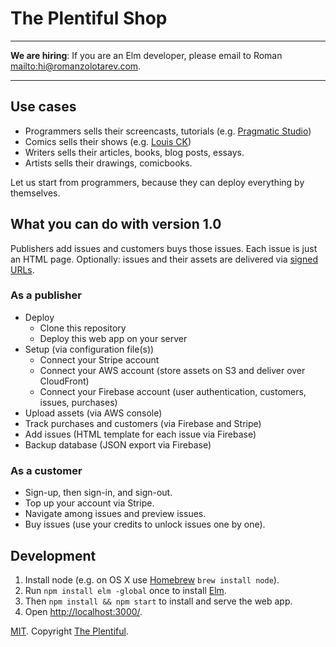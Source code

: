 # The Plentiful Shop

---

**We are hiring**: If you are an Elm developer, please email to Roman <mailto:hi@romanzolotarev.com>.

---

## Use cases

- Programmers sells their screencasts, tutorials (e.g. [Pragmatic Studio](https://pragmaticstudio.com/elm))
- Comics sells their shows (e.g. [Louis CK](https://louisck.net/))
- Writers sells their articles, books, blog posts, essays.
- Artists sells their drawings, comicbooks.

Let us start from programmers, because they can deploy everything by themselves.

## What you can do with version 1.0

Publishers add issues and customers buys those issues.
Each issue is just an HTML page.
Optionally: issues and their assets are delivered via [signed URLs](http://docs.aws.amazon.com/AmazonCloudFront/latest/DeveloperGuide/private-content-signed-urls.html).

### As a publisher

- Deploy
  - Clone this repository
  - Deploy this web app on your server
- Setup (via configuration file(s))
  - Connect your Stripe account
  - Connect your AWS account (store assets on S3 and deliver over CloudFront)
  - Connect your Firebase account (user authentication, customers, issues, purchases)
- Upload assets (via AWS console)
- Track purchases and customers (via Firebase and Stripe)
- Add issues (HTML template for each issue via Firebase)
- Backup database (JSON export via Firebase)

### As a customer

- Sign-up, then sign-in, and sign-out.
- Top up your account via Stripe.
- Navigate among issues and preview issues.
- Buy issues (use your credits to unlock issues one by one).

## Development

1. Install node (e.g. on OS X use [Homebrew](http://brew.sh/) `brew install node`).
1. Run `npm install elm -global` once to install [Elm](http://elm-lang.org).
1. Then `npm install && npm start` to install and serve the web app.
1. Open  <http://localhost:3000/>.

[MIT](LICENSE.md).
Copyright [The Plentiful](https://www.plentiful.me).
